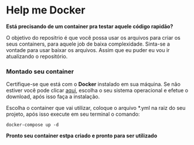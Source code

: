 # Help me Docker  
  
__Está precisando de um container pra testar aquele código rapidão?__  
  
O objetivo do repositrio é que você possa usar os arquivos para criar os seus containers, para aquele job de baixa complexidade.
Sinta-se a vontade para usar baixar os arquivos. Assim que eu puder eu vou ir atualizando o repositório.  

### Montado seu container  

Certifique-se que está com o __Docker__ instalado em sua máquina.
Se não estiver você pode clicar [aqui](https://www.docker.com/), escolha o seu sistema operacional e efetue o download, após isso faça a instalação.
  
Escolha o container que vai utilizar, coloque o arquivo *.yml na raiz do seu projeto, após isso execute em seu terminal o comando:    

`docker-compose up -d`  
  
__Pronto seu container estpa criado e pronto para ser utilizado__

